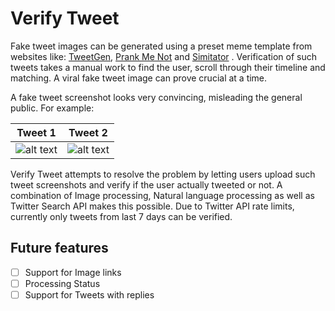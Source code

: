 # Verify Tweet

Fake tweet images can be generated using a preset meme template from websites like: [TweetGen](https://www.tweetgen.com/), [Prank Me Not](http://www.prankmenot.com/?twitter_tweet) and [Simitator](http://simitator.com/generator/twitter/tweet) . Verification of such tweets takes a manual work to find the user, scroll through their timeline and matching. A viral fake tweet image can prove crucial at a time.

A fake tweet screenshot looks very convincing, misleading the general public. For example:

|Tweet 1             |  Tweet 2 |
|:-------------------------:|:-------------------------:|
|![alt text](https://i.imgur.com/gG1RYiR.png "Tweet 1") | ![alt text](https://i.imgur.com/eTKpOFY.png "Tweet 2")|

Verify Tweet attempts to resolve the problem by letting users upload such tweet screenshots and verify if the user actually tweeted or not. A combination of Image processing, Natural language processing as well as Twitter Search API makes this possible. Due to Twitter API rate limits, currently only tweets from last 7 days can be verified.

## Future features

- [ ] Support for Image links
- [ ] Processing Status
- [ ] Support for Tweets with replies